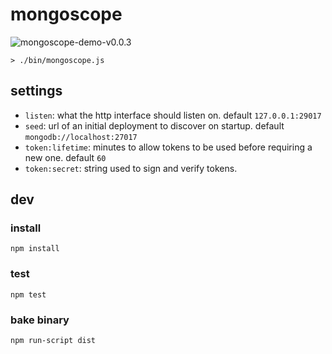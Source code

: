 # mongoscope

![mongoscope-demo-v0.0.3](https://cloud.githubusercontent.com/assets/23074/2672671/b55006be-c0e9-11e3-958e-d1e15bc496f6.gif)


```
> ./bin/mongoscope.js
```

## settings

- `listen`: what the http interface should listen on. default `127.0.0.1:29017`
- `seed`: url of an initial deployment to discover on startup. default `mongodb://localhost:27017`
- `token:lifetime`: minutes to allow tokens to be used before requiring a new one. default `60`
- `token:secret`: string used to sign and verify tokens.

## dev

### install

```
npm install
```

### test

```
npm test
```

### bake binary

```
npm run-script dist
```

